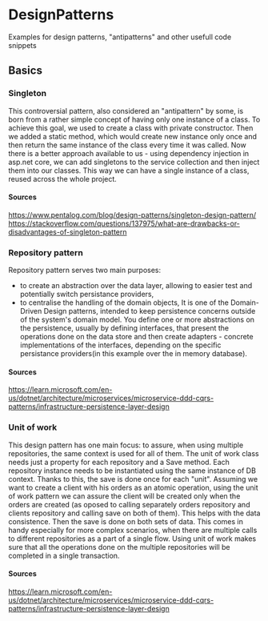 # DesignPatterns
Examples for design patterns, "antipatterns" and other usefull code snippets

## Basics

### Singleton
This controversial pattern, also considered an "antipattern" by some, is born from a rather simple concept of having
only one instance of a class. To achieve this goal, we used to create a class with private constructor. 
Then we added a static method, which would create new instance only once and then return the same instance 
of the class every time it was called. 
Now there is a better approach available to us - using dependency injection in asp.net core, we can add singletons to 
the service collection and then inject them into our classes. This way we can have a single instance of a class, 
reused across the whole project.

#### Sources
https://www.pentalog.com/blog/design-patterns/singleton-design-pattern/ 
https://stackoverflow.com/questions/137975/what-are-drawbacks-or-disadvantages-of-singleton-pattern

### Repository pattern 
Repository pattern serves two main purposes:
- to create an abstraction over the data layer, allowing to easier test and potentially switch persistance providers, 
- to centralise the handling of the domain objects, 
It is one of the Domain-Driven Design patterns, intended to keep persistence concerns outside of the system's domain model. You define one or more 
abstractions on the persistence, usually by defining interfaces, that present the operations 
done on the data store and then create adapters - concrete implementations of the interfaces, depending on the specific persistance 
providers(in this example over the in memory database).

#### Sources
https://learn.microsoft.com/en-us/dotnet/architecture/microservices/microservice-ddd-cqrs-patterns/infrastructure-persistence-layer-design 

### Unit of work 
This design pattern has one main focus: to assure, when using multiple repositories, the same context is used for all of them. 
The unit of work class needs just a property for each repository and a Save method. Each repository instance needs to be instantiated using the same instance of DB context. 
Thanks to this, the save is done once for each "unit". Assuming we want to create a client with his orders as an atomic operation, using the unit of work pattern 
we can assure the client will be created only when the orders are created
(as oposed to calling separately orders repository and clients repository and calling save on both of them). This helps with the data consistence. 
Then the save is done on both sets of data. This comes in handy especially for more complex scenarios,
when there are multiple calls to different repositories as a part of a single flow. Using unit of work makes sure that all the operations done on the multiple repositories 
will be completed in a single transaction. 

#### Sources
https://learn.microsoft.com/en-us/dotnet/architecture/microservices/microservice-ddd-cqrs-patterns/infrastructure-persistence-layer-design 
